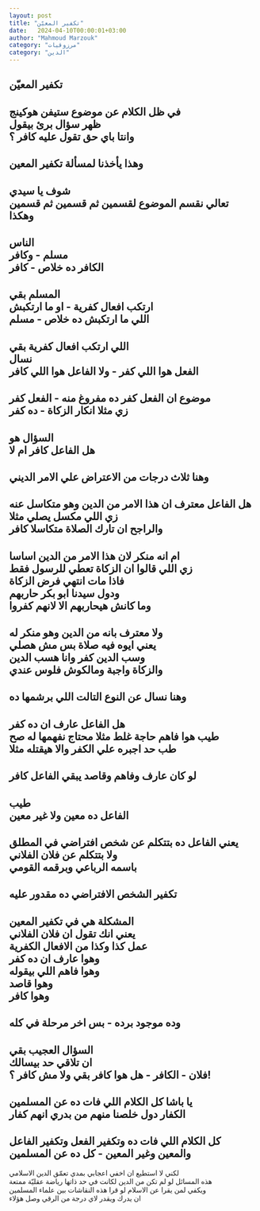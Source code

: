```yaml
---
layout: post
title: "تكفير المعيّن"
date:   2024-04-10T00:00:01+03:00
author: "Mahmoud Marzouk"
category: "مرزوقيات"
category: "الدين"
---
```



تكفير المعيّن  
-  
في ظل الكلام عن موضوع ستيفن هوكينج  
ظهر سؤال برئ بيقول  
وانتا باي حق تقول عليه كافر ؟  
-  
وهذا يأخذنا لمسألة تكفير المعين  
-  
شوف يا سيدي  
تعالي نقسم الموضوع لقسمين ثم قسمين ثم قسمين  
وهكذا  
-  
الناس  
مسلم - وكافر  
الكافر ده خلاص - كافر  
-  
المسلم بقي  
ارتكب افعال كفرية - او ما ارتكبش  
اللي ما ارتكبش ده خلاص - مسلم  
-  
اللي ارتكب افعال كفرية بقي  
نسال  
الفعل هوا اللي كفر - ولا الفاعل هوا اللي كافر  
-  
موضوع ان الفعل كفر ده مفروغ منه - الفعل كفر  
زي مثلا انكار الزكاة - ده كفر  
-  
السؤال هو  
هل الفاعل كافر ام لا  
-  
وهنا ثلاث درجات من الاعتراض علي الامر الديني  
-  
هل الفاعل معترف ان هذا الامر من الدين وهو متكاسل
عنه  
زي اللي مكسل يصلي مثلا  
والراجح ان تارك الصلاة متكاسلا كافر  
-  
ام انه منكر لان هذا الامر من الدين اساسا  
زي اللي قالوا ان الزكاة تعطي للرسول فقط  
فاذا مات انتهي فرض الزكاة  
ودول سيدنا ابو بكر حاربهم  
وما كانش هيحاربهم الا لانهم كفروا  
-  
ولا معترف بانه من الدين وهو منكر له  
يعني ايوه فيه صلاة بس مش هصلي  
وسب الدين كفر وانا هسب الدين  
والزكاة واجبة ومالكوش فلوس عندي  
-  
وهنا نسال عن النوع التالت اللي برشمها ده  
-  
هل الفاعل عارف ان ده كفر  
طيب هوا فاهم حاجة غلط مثلا محتاج نفهمها له صح  
طب حد اجبره علي الكفر والا هيقتله مثلا  
-  
لو كان عارف وفاهم وقاصد يبقي الفاعل كافر  
-  
طيب  
الفاعل ده معين ولا غير معين  
-  
يعني الفاعل ده بتتكلم عن شخص افتراضي في المطلق  
ولا بتتكلم عن فلان الفلاني  
باسمه الرباعي وبرقمه القومي  
-  
تكفير الشخص الافتراضي ده مقدور عليه  
-  
المشكلة هي في تكفير المعين  
يعني انك تقول ان فلان الفلاني  
عمل كذا وكذا من الافعال الكفرية  
وهوا عارف ان ده كفر  
وهوا فاهم اللي بيقوله  
وهوا قاصد  
وهوا كافر  
-  
وده موجود برده - بس اخر مرحلة في كله  
-  
السؤال العجيب بقي  
ان تلاقي حد بيسالك  
فلان - الكافر - هل هوا كافر بقي ولا مش كافر ؟!  
-  
يا باشا كل الكلام اللي فات ده عن المسلمين  
الكفار دول خلصنا منهم من بدري انهم كفار  
-  
كل الكلام اللي فات ده وتكفير الفعل وتكفير
الفاعل  
والمعين وغير المعين - كل ده عن المسلمين  
-  
لكني لا استطيع ان اخفي اعجابي بمدي تعمّق الدين
الاسلامي  
هذه المسائل لو لم تكن من الدين لكانت في حد ذاتها رياضة
عقليّة ممتعة  
ويكفي لمن يقرا عن الاسلام لو قرا هذه النقاشات بين علماء
المسلمين  
ان يدرك ويقدر لاي درجة من الرقي وصل هؤلاء
